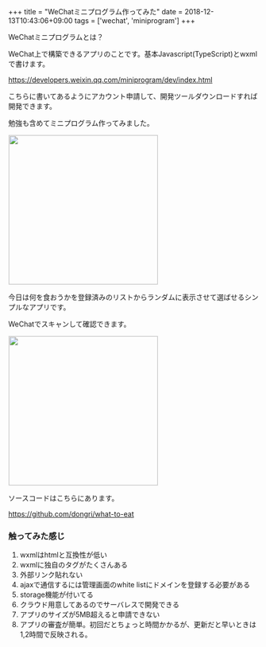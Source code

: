 +++
title = "WeChatミニプログラム作ってみた"
date = 2018-12-13T10:43:06+09:00
tags = ['wechat', 'miniprogram']
+++

WeChatミニプログラムとは？

WeChat上で構築できるアプリのことです。基本Javascript(TypeScript)とwxmlで書けます。

https://developers.weixin.qq.com/miniprogram/dev/index.html

こちらに書いてあるようにアカウント申請して、開発ツールダウンロードすれば開発できます。

勉強も含めてミニプログラム作ってみました。

<img src="/images/post/2018-12-13/weixin-miniprogram.png" width="300px" style="border: 1px solid #eee;">

今日は何を食おうかを登録済みのリストからランダムに表示させて選ばせるシンプルなアプリです。

WeChatでスキャンして確認できます。

<img src="/images/post/2018-12-13/qrcode.jpg" width="300px" style="border: 1px solid #eee;">

ソースコードはこちらにあります。

https://github.com/dongri/what-to-eat

### 触ってみた感じ

1. wxmlはhtmlと互換性が低い
2. wxmlに独自のタグがたくさんある
3. 外部リンク貼れない
4. ajaxで通信するには管理画面のwhite listにドメインを登録する必要がある
5. storage機能が付いてる
6. クラウド用意してあるのでサーバレスで開発できる
7. アプリのサイズが5MB超えると申請できない
8. アプリの審査が簡単。初回だとちょっと時間かかるが、更新だと早いときは1,2時間で反映される。

